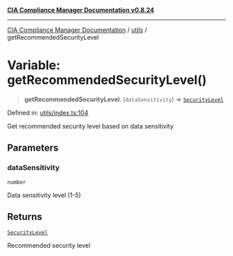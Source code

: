 [**CIA Compliance Manager Documentation v0.8.24**](../../README.md)

***

[CIA Compliance Manager Documentation](../../modules.md) / [utils](../README.md) / getRecommendedSecurityLevel

# Variable: getRecommendedSecurityLevel()

> **getRecommendedSecurityLevel**: (`dataSensitivity`) => [`SecurityLevel`](../../types/cia/type-aliases/SecurityLevel.md)

Defined in: [utils/index.ts:104](https://github.com/Hack23/cia-compliance-manager/blob/8f5d084752ccee354557e96bf8b49239fb671c91/src/utils/index.ts#L104)

Get recommended security level based on data sensitivity

## Parameters

### dataSensitivity

`number`

Data sensitivity level (1-5)

## Returns

[`SecurityLevel`](../../types/cia/type-aliases/SecurityLevel.md)

Recommended security level
